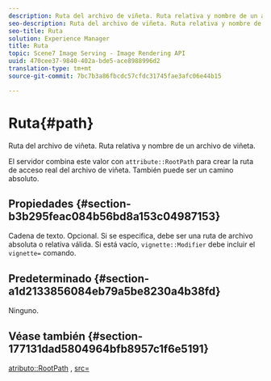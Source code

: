 ```yaml
---
description: Ruta del archivo de viñeta. Ruta relativa y nombre de un archivo de viñeta.
seo-description: Ruta del archivo de viñeta. Ruta relativa y nombre de un archivo de viñeta.
seo-title: Ruta
solution: Experience Manager
title: Ruta
topic: Scene7 Image Serving - Image Rendering API
uuid: 470cee37-9840-402a-bde5-ace8988996d2
translation-type: tm+mt
source-git-commit: 7bc7b3a86fbcdc57cfdc31745fae3afc06e44b15

---
```



# Ruta{#path}

Ruta del archivo de viñeta. Ruta relativa y nombre de un archivo de viñeta.

El servidor combina este valor con `attribute::RootPath` para crear la ruta de acceso real del archivo de viñeta. También puede ser un camino absoluto.

## Propiedades {#section-b3b295feac084b56bd8a153c04987153}

Cadena de texto. Opcional. Si se especifica, debe ser una ruta de archivo absoluta o relativa válida. Si está vacío, `vignette::Modifier` debe incluir el `vignette=` comando.

## Predeterminado {#section-a1d2133856084eb79a5be8230a4b38fd}

Ninguno.

## Véase también {#section-177131dad5804964bfb8957c1f6e5191}

[atributo::RootPath](../../../../../ir-api/material-cat/image-rendering-api-ref/c-ir-material-catalog/c-ir-attributes-reference/r-ir-rootpath.md#reference-a4d7c96b62e14fcbad1740c702f160f3) , [src=](../../../../../ir-api/http-protocol/image-rendering-api-ref/c-ir-http-protocol-ref/c-ir-http-protocol-command-reference/r-ir-src.md#reference-62c98abad22149d68d405ed6aaff8272)
